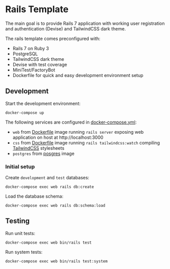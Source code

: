 # Rails Template

The main goal is to provide Rails 7 application with working user registration and authentication (Devise) and TailwindCSS dark theme.

The rails template comes preconfigured with:

- Rails 7 on Ruby 3
- PostgreSQL
- TailwindCSS dark theme
- Devise with test coverage
- MiniTest/FactoryBot
- Dockerfile for quick and easy development environment setup

## Development

Start the development environment:

```
docker-compose up
```

The following services are configured in [docker-compose.yml](docker-compose.yml):
* `web` from [Dockerfile](Dockerfile) image running `rails server` exposing web application on host at http://localhost:3000
* `css` from [Dockerfile](Dockerfile) image running `rails tailwindcss:watch` compiling [TailwindCSS](https://tailwindcss.com/docs/guides/ruby-on-rails) stylesheets
* `postgres` from [posgres](https://hub.docker.com/_/postgres) image

### Initial setup

Create `development` and `test` databases:

```
docker-compose exec web rails db:create
```

Load the database schema:
```
docker-compose exec web rails db:schema:load
```

## Testing

Run unit tests:

```
docker-compose exec web bin/rails test
```

Run system tests:

```
docker-compose exec web bin/rails test:system
```
